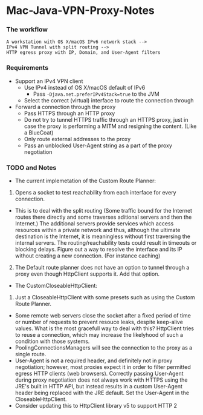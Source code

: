 # Mac-Java-VPN-Proxy-Notes
### The workflow
```
A workstation with OS X/macOS IPv6 network stack -->
IPv4 VPN Tunnel with split routing -->
HTTP egress proxy with IP, Domain, and User-Agent filters  
```

### Requirements
* Support an IPv4 VPN client
  * Use IPv4 instead of OS X/macOS default of IPv6
    * Pass ```-Djava.net.preferIPv4Stack=true``` to the JVM
  * Select the correct (virtual) interface to route the connection through
* Forward a connection through the proxy
  * Pass HTTPS through an HTTP proxy
  * Do not try to tunnel HTTPS traffic through an HTTPS proxy, just in case the
    proxy is performing a MITM and resigning the content. (Like a BlueCoat)
  * Only route external addresses to the proxy
  * Pass an unblocked User-Agent string as a part of the proxy negotiation

### TODO and Notes
* The current implemetation of the Custom Route Planner:
 1. Opens a socket to test reachability from each interface for every connection.
  * This is to deal with the split routing (Some traffic bound for the Internet routes there directly
  and some traverses aditional servers and then the Internet.) The additional
  servers provide services which access resources within a private network and
  thus, although the ultimate destination is the Internet, it is meaningless
  without first traversing the internal servers.  The routing/reachability tests
  could result in timeouts or blocking delays. Figure out a way to resolve the
  interface and its IP without creating a new connection. (For instance caching)
  2. The Default route planner does not  have an option to tunnel through a proxy even though HttpClient supports it.  Add that option.
* The CustomCloseableHttpClient:
 1. Just a CloseableHttpClient with some presets such as using the Custom Route Planner.
* Some remote web servers close the socket after a fixed period of time or number
  of requests to prevent resouce leaks, despite keep-alive values.  What is
  the most gracefull way to deal with this? HttpClient tries to reuse a
  connection, which may increase the likelyhood of such a condition with those
  systems.
* PoolingConnectionsManagers will see the connection to the proxy as a single route.
* User-Agent is not a required header, and definitely not in proxy negotiation; however, most proxies expect it in order to filter permitted egress HTTP clients (web browsers).  Correctly passing User-Agent during proxy negotiation does not always work with HTTPS using the JRE's built in HTTP API, but instead results in a custom User-Agent header being replaced with the JRE default. Set the User-Agent in the CloseableHttpClient.
* Consider updating this to HttpClient library v5 to support HTTP 2
